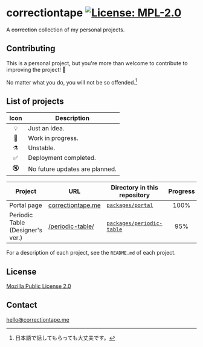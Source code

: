 # correctiontape [![License: MPL-2.0](https://img.shields.io/badge/license-MPL--2.0-informational?style=flat-square)](./LICENSE)

A ~~correction~~ collection of my personal projects.


## Contributing

This is a personal project, but you're more than welcome to contribute to improving the project! 🎉

No matter what you do, you will not be so offended.[^1]

[^1]: 日本語で話してもらっても大丈夫です。

## List of projects

| Icon | Description                    |
| :--: | ------------------------------ |
|  💡  | Just an idea.                  |
|  🚧  | Work in progress.              |
|  ⚗️  | Unstable.                      |
|  ✅  | Deployment completed.          |
|  🔇  | No future updates are planned. |

| Project | URL | Directory in this repository | Progress | Status |
| --- | --- | --- | :-: | :-: |
| Portal page | [correctiontape.me](https://correctiontape.me) | [`packages/portal`](packages/portal) | 100% | ✅ |
| Periodic Table (Designer's ver.) | [/periodic-table/](https://correctiontape.me/periodic-table/) | [`packages/periodic-table`](packages/periodic-table) | 95% | ✅ |

For a description of each project, see the `README.md` of each project.

## License

[Mozilla Public License 2.0](./LICENSE)

## Contact

[hello@correctiontape.me](mailto:hello@correctiontape.me)

